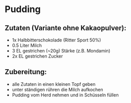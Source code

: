 Pudding
================


Zutaten (Variante ohne Kakaopulver):
--------------
 * 1x Halbbitterschokolade (Ritter Sport 50%)
 * 0.5 Liter Milch
 * 3 EL gestrichen (~20g) Stärke (z.B. Mondamin)
 * 2x EL gestrichen Zucker


 Zubereitung:
------------------

 - alle Zutaten in einen kleinen Topf geben
 - unter ständigen rühren die Milch aufkochen
 - Pudding vom Herd nehmen und in Schüsseln füllen
